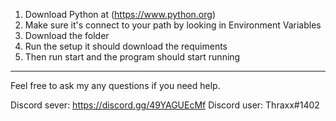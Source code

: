 1. Download Python at (https://www.python.org)
2. Make sure it's connect to your path by looking in Environment Variables 
3. Download the folder
4. Run the setup it should download the requiments
5. Then run start and the program should start running

-------------------------------------------------------------------------

Feel free to ask my any questions if you need help.

Discord sever: https://discord.gg/49YAGUEcMf
Discord user: Thraxx#1402

